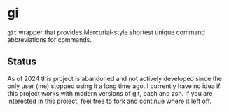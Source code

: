 # gi #

`git` wrapper that provides Mercurial-style shortest unique command abbreviations for commands.

## Status ##

As of 2024 this project is abandoned and not actively developed since the only user (me) stopped using it a long time ago. I currently have no idea if this project works with modern versions of git, bash and zsh. If you are interested in this project, feel free to fork and continue where it left off.
